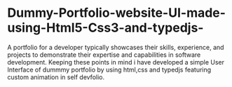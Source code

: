 # Dummy-Portfolio-website-UI-made-using-Html5-Css3-and-typedjs-
A portfolio for a developer typically showcases their skills, experience, and projects to demonstrate their expertise and capabilities in software development. Keeping these  points in mind i have developed a simple User Interface of dummmy portfolio by using html,css and typedjs featuring custom animation in self devfolio. 
